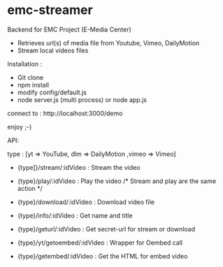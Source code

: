 # emc-streamer

Backend for EMC Project (E-Media Center)
- Retrieves url(s) of media file from Youtube, Vimeo, DailyMotion
- Stream local videos files


Installation :

- Git clone
- npm install
- modify config/default.js
- node server.js (multi process) or node app.js

connect to : http://localhost:3000/demo

enjoy ;-)


API:

type : [yt => YouTube, dlm => DailyMotion ,vimeo => Vimeo]

- {type]}/stream/:idVideo :        Stream the video
- {type}/play/:idVideo    :        Play the video   /* Stream and play are the same action */

- {type}/download/:idVideo :       Download video file
- {type}/info/:idVideo :           Get name and title
- {type}/geturl/:idVideo :         Get secret-url for stream or download
- {type}/yt/getoembed/:idVideo :   Wrapper for Oembed call
- {type}/getembed/:idVideo :       Get the HTML for embed video

